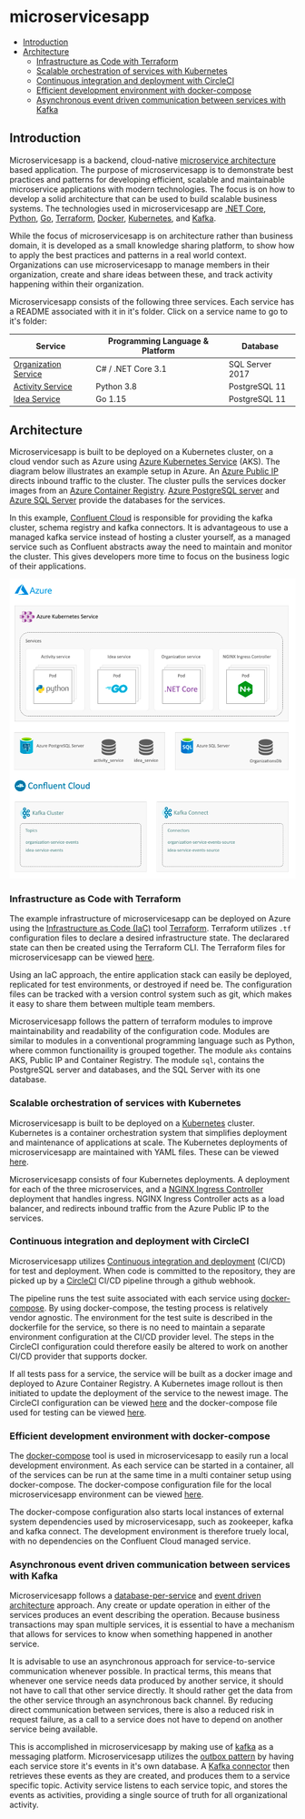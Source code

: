 # microservicesapp

* [Introduction](#Introduction)
* [Architecture](#Architecture)
    * [Infrastructure as Code with Terraform](#Infrastructure-as-Code-with-Terraform)
    * [Scalable orchestration of services with Kubernetes](#Scalable-orchestration-of-services-with-Kubernetes)
    * [Continuous integration and deployment with CircleCI](#Continuous-integration-and-deployment-with-CircleCI)
    * [Efficient development environment with docker-compose](#Efficient-development-environment-with-docker-compose)
    * [Asynchronous event driven communication between services with Kafka](#Asynchronous-event-driven-communication-between-services-with-Kafka)

## Introduction

Microservicesapp is a backend, cloud-native [microservice architecture](https://microservices.io/) based application. The purpose of microservicesapp is to demonstrate best practices and patterns for developing efficient, scalable and maintainable microservice applications with modern technologies. The focus is on how to develop a solid architecture that can be used to build scalable business systems. The technologies used in microservicesapp are [.NET Core](https://dotnet.microsoft.com/learn/aspnet/what-is-aspnet-core), [Python](https://www.python.org/), [Go](https://golang.org/), [Terraform](https://www.terraform.io/), [Docker](https://www.docker.com/), [Kubernetes](https://kubernetes.io/), and [Kafka](https://kafka.apache.org/).

While the focus of microservicesapp is on architecture rather than business domain, it is developed as a small knowledge sharing platform, to show how to apply the best practices and patterns in a real world context. Organizations can use microservicesapp to manage members in their organization, create and share ideas between these, and track activity happening within their organization.

Microservicesapp consists of the following three services. Each service has a README associated with it in it's folder. Click on a service name to go to it's folder: 

| Service | Programming Language & Platform | Database | 
| ------- | ------------------------------- | -------- |
| [Organization Service](services/organization-service) | C# / .NET Core 3.1 | SQL Server 2017 |
| [Activity Service](services/activity-service) | Python 3.8 | PostgreSQL 11 |
| [Idea Service](services/idea-service) | Go 1.15 | PostgreSQL 11 |

## Architecture

Microservicesapp is built to be deployed on a Kubernetes cluster, on a cloud vendor such as Azure using [Azure Kubernetes Service](https://azure.microsoft.com/en-us/services/kubernetes-service) (AKS). The diagram below illustrates an example setup in Azure. An [Azure Public IP](https://docs.microsoft.com/en-us/azure/virtual-network/public-ip-addresses) directs inbound traffic to the cluster. The cluster pulls the services docker images from an [Azure Container Registry](https://azure.microsoft.com/en-us/services/container-registry/). [Azure PostgreSQL server](https://azure.microsoft.com/en-us/services/postgresql/) and  [Azure SQL Server](https://azure.microsoft.com/en-us/services/sql-database/campaign/) provide the databases for the services.

In this example, [Confluent Cloud](https://www.confluent.io) is responsible for providing the kafka cluster, schema registry and kafka connectors. It is advantageous to use a managed kafka service instead of hosting a cluster yourself, as a managed service such as Confluent abstracts away the need to maintain and monitor the cluster. This gives developers more time to focus on the business logic of their applications.

![Architecture](docs/architecture.png)

### Infrastructure as Code with Terraform

The example infrastructure of microservicesapp can be deployed on Azure using the [Infrastructure as Code (IaC)](https://en.wikipedia.org/wiki/Infrastructure_as_code) tool [Terraform](https://www.terraform.io/). Terraform utilizes `.tf` configuration files to declare a desired infrastructure state. The declarared state can then be created using the Terraform CLI. The Terraform files for microservicesapp can be viewed [here](terraform/azure).

Using an IaC approach, the entire application stack can easily be deployed, replicated for test environments, or destroyed if need be. The configuration files can be tracked with a version control system such as git, which makes it easy to share them between multiple team members.

Microservicesapp follows the pattern of terraform modules to improve maintainability and readability of the configuration code. Modules are similar to modules in a conventional programming language such as Python, where common functionaility is grouped together. The module `aks` contains AKS, Public IP and Container Registry. The module `sql`, contains the PostgreSQL server and databases, and the SQL Server with its one database.

### Scalable orchestration of services with Kubernetes

Microservicesapp is built to be deployed on a [Kubernetes](https://kubernetes.io/) cluster. Kubernetes is a container orchestration system that simplifies deployment and maintenance of applications at scale. The Kubernetes deployments of microservicesapp are maintained with YAML files. These can be viewed [here](k8s).

Microservicesapp consists of four Kubernetes deployments. A deployment for each of the three microservices, and a [NGINX Ingress Controller](https://kubernetes.github.io/ingress-nginx/) deployment that handles ingress. NGINX Ingress Controller acts as a load balancer, and redirects inbound traffic from the Azure Public IP to the services.

### Continuous integration and deployment with CircleCI

Microservicesapp utilizes [Continuous integration and deployment](https://en.wikipedia.org/wiki/CI/CD) (CI/CD) for test and deployment. When code is committed to the repository, they are picked up by a [CircleCI](https://circleci.com/) CI/CD pipeline through a github webhook.

The pipeline runs the test suite associated with each service using [docker-compose](https://docs.docker.com/compose/). By using docker-compose, the testing process is relatively vendor agnostic. The environment for the test suite is described in the dockerfile for the service, so there is no need to maintain a separate environment configuration at the CI/CD provider level. The steps in the CircleCI configuration could therefore easily be altered to work on another CI/CD provider that supports docker.

If all tests pass for a service, the service will be built as a docker image and deployed to Azure Container Registry. A Kubernetes image rollout is then initiated to update the deployment of the service to the newest image. The CircleCI configuration can be viewed [here](.circleci/config.yml) and the docker-compose file used for testing can be viewed [here](docker-compose.test.yml).

### Efficient development environment with docker-compose

The [docker-compose](https://docs.docker.com/compose/) tool is used in microservicesapp to easily run a local development environment. As each service can be started in a container, all of the services can be run at the same time in a multi container setup using docker-compose. The docker-compose configuration file for the local microservicesapp environment can be viewed [here](docker-compose.yml).

The docker-compose configuration also starts local instances of external system dependencies used by microservicesapp, such as zookeeper, kafka and kafka connect. The development environment is therefore truely local, with no dependencies on the Confluent Cloud managed service.

### Asynchronous event driven communication between services with Kafka

Microservicesapp follows a [database-per-service](https://microservices.io/patterns/data/database-per-service.html) and [event driven architecture](https://microservices.io/patterns/data/event-driven-architecture.html) approach. Any create or update operation in either of the services produces an event describing the operation. Because business transactions may span multiple services, it is essential to have a mechanism that allows for services to know when something happened in another service.

It is advisable to use an asynchronous approach for service-to-service communication whenever possible. In practical terms, this means that whenever one service needs data produced by another service, it should not have to call that other service directly. It should rather get the data from the other service through an asynchronous back channel. By reducing direct communication between services, there is also a reduced risk in request failure, as a call to a service does not have to depend on another service being available.

This is accomplished in microservicesapp by making use of [kafka](https://kafka.apache.org/) as a messaging platform. Microservicesapp utilizes the [outbox pattern](https://microservices.io/patterns/data/transactional-outbox.html) by having each service store it's events in it's own database. A [Kafka connector](https://docs.confluent.io/current/connect/index.html) then retrieves these events as they are created, and produces them to a service specific topic. Activity service listens to each service topic, and stores the events as activities, providing a single source of truth for all organizational activity. 

